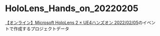 # HoloLens_Hands_on_20220205

[【オンライン】Microsoft HoloLens 2 × UE4ハンズオン 2022/02/05](https://kobe-driven-dev.connpass.com/event/236674/)のイベントで作成するプロジェクトデータ

